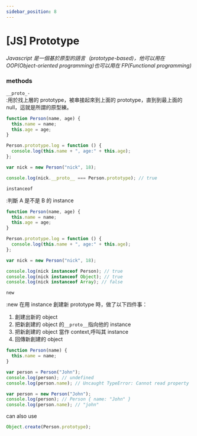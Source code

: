 ```yaml
---
sidebar_position: 8
---
```


# [JS] Prototype

_Javascript 是一個基於原型的語言（prototype-based)，他可以用在 OOP(Object-oriented programming)也可以用在 FP(Functional programming)_

### methods

`__proto_-`  
:用於找上層的 prototype，被串接起來到上面的 prototype，直到到最上面的 null，這就是所謂的原型練。

```js
function Person(name, age) {
  this.name = name;
  this.age = age;
}

Person.prototype.log = function () {
  console.log(this.name + ", age:" + this.age);
};

var nick = new Person("nick", 18);

console.log(nick.__proto__ === Person.prototype); // true
```

`instanceof`

:判斷 A 是不是 B 的 instance

```js
function Person(name, age) {
  this.name = name;
  this.age = age;
}

Person.prototype.log = function () {
  console.log(this.name + ", age:" + this.age);
};

var nick = new Person("nick", 18);

console.log(nick instanceof Person); // true
console.log(nick instanceof Object); // true
console.log(nick instanceof Array); // false
```

`new`

:new 在用 instance 創建新 prototype 時，做了以下四件事：

1. 創建出新的 object
2. 把新創建的 object 的`__proto__`指向他的 instance
3. 把新創建的 object 當作 context,呼叫其 instance
4. 回傳新創建的 object

```js
function Person(name) {
  this.name = name;
}

var person = Person("John");
console.log(person); // undefined
console.log(person.name); // Uncaught TypeError: Cannot read property 'name' of undefined

var person = new Person("John");
console.log(person); // Person { name: "John" }
console.log(person.name); // "john"
```

can also use

```js
Object.create(Person.prototype);
```
